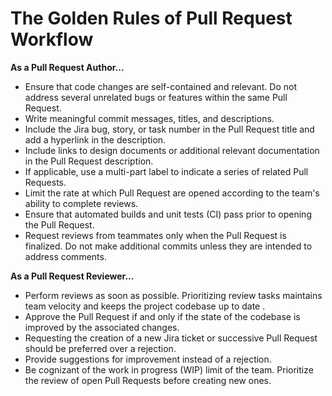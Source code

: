 # The Golden Rules of Pull Request Workflow

**As a Pull Request Author...**

* Ensure that code changes are self-contained and relevant. Do not address several unrelated bugs or features within the same Pull Request.
* Write meaningful commit messages, titles, and descriptions.
* Include the Jira bug, story, or task number in the Pull Request title and add a hyperlink in the description.
* Include links to design documents or additional relevant documentation in the Pull Request description.
* If applicable, use a multi-part label to indicate a series of related Pull Requests.
* Limit the rate at which Pull Request are opened according to the team's ability to complete reviews.
* Ensure that automated builds and unit tests (CI) pass prior to opening the Pull Request.
* Request reviews from teammates only when the Pull Request is finalized. Do not make additional commits unless they are intended to address comments.


**As a Pull Request Reviewer...**

* Perform reviews as soon as possible. Prioritizing review tasks maintains team velocity and keeps the project codebase up to date .
* Approve the Pull Request if and only if the state of the codebase is improved by the associated changes.
* Requesting the creation of a new Jira ticket or successive Pull Request should be preferred over a rejection.
* Provide suggestions for improvement instead of a rejection.
* Be cognizant of the work in progress (WIP) limit of the team. Prioritize the review of open Pull Requests before creating new ones.